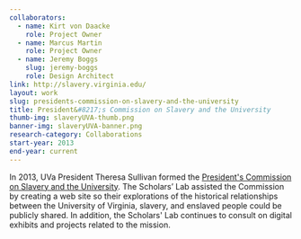 ```yaml
---
collaborators: 
  - name: Kirt von Daacke
    role: Project Owner
  - name: Marcus Martin
    role: Project Owner
  - name: Jeremy Boggs
    slug: jeremy-boggs
    role: Design Architect
link: http://slavery.virginia.edu/
layout: work
slug: presidents-commission-on-slavery-and-the-university
title: President&#8217;s Commission on Slavery and the University
thumb-img: slaveryUVA-thumb.png
banner-img: slaveryUVA-banner.png
research-category: Collaborations
start-year: 2013
end-year: current
---
```


In 2013, UVa President Theresa Sullivan formed the [President's Commission on Slavery and the University](http://slavery.virginia.edu/). The Scholars’ Lab assisted the Commission by creating a web site so their explorations of the historical relationships between the University of Virginia, slavery, and enslaved people could be publicly shared. In addition, the Scholars' Lab continues to consult on digital exhibits and projects related to the mission.
